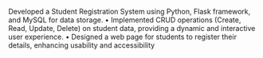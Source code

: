
Developed a Student Registration System using Python, Flask framework, and MySQL for data storage.
• Implemented CRUD operations (Create, Read, Update, Delete) on student data, providing a dynamic and
interactive user experience.
• Designed a web page for students to register their details, enhancing usability and accessibility
